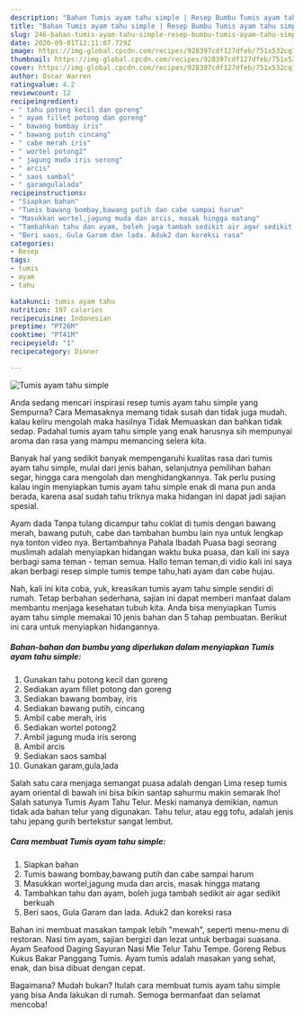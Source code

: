 ```yaml
---
description: "Bahan Tumis ayam tahu simple | Resep Bumbu Tumis ayam tahu simple Yang Paling Enak"
title: "Bahan Tumis ayam tahu simple | Resep Bumbu Tumis ayam tahu simple Yang Paling Enak"
slug: 246-bahan-tumis-ayam-tahu-simple-resep-bumbu-tumis-ayam-tahu-simple-yang-paling-enak
date: 2020-09-01T12:11:07.729Z
image: https://img-global.cpcdn.com/recipes/928397cdf127dfeb/751x532cq70/tumis-ayam-tahu-simple-foto-resep-utama.jpg
thumbnail: https://img-global.cpcdn.com/recipes/928397cdf127dfeb/751x532cq70/tumis-ayam-tahu-simple-foto-resep-utama.jpg
cover: https://img-global.cpcdn.com/recipes/928397cdf127dfeb/751x532cq70/tumis-ayam-tahu-simple-foto-resep-utama.jpg
author: Oscar Warren
ratingvalue: 4.2
reviewcount: 12
recipeingredient:
- " tahu potong kecil dan goreng"
- " ayam fillet potong dan goreng"
- " bawang bombay iris"
- " bawang putih cincang"
- " cabe merah iris"
- " wortel potong2"
- " jagung muda iris serong"
- " arcis"
- " saos sambal"
- " garamgulalada"
recipeinstructions:
- "Siapkan bahan"
- "Tumis bawang bombay,bawang putih dan cabe sampai harum"
- "Masukkan wortel,jagung muda dan arcis, masak hingga matang"
- "Tambahkan tahu dan ayam, boleh juga tambah sedikit air agar sedikit berkuah"
- "Beri saos, Gula Garam dan lada. Aduk2 dan koreksi rasa"
categories:
- Resep
tags:
- tumis
- ayam
- tahu

katakunci: tumis ayam tahu 
nutrition: 197 calories
recipecuisine: Indonesian
preptime: "PT26M"
cooktime: "PT41M"
recipeyield: "1"
recipecategory: Dinner

---
```



![Tumis ayam tahu simple](https://img-global.cpcdn.com/recipes/928397cdf127dfeb/751x532cq70/tumis-ayam-tahu-simple-foto-resep-utama.jpg)

Anda sedang mencari inspirasi resep tumis ayam tahu simple yang Sempurna? Cara Memasaknya memang tidak susah dan tidak juga mudah. kalau keliru mengolah maka hasilnya Tidak Memuaskan dan bahkan tidak sedap. Padahal tumis ayam tahu simple yang enak harusnya sih mempunyai aroma dan rasa yang mampu memancing selera kita.

Banyak hal yang sedikit banyak mempengaruhi kualitas rasa dari tumis ayam tahu simple, mulai dari jenis bahan, selanjutnya pemilihan bahan segar, hingga cara mengolah dan menghidangkannya. Tak perlu pusing kalau ingin menyiapkan tumis ayam tahu simple enak di mana pun anda berada, karena asal sudah tahu triknya maka hidangan ini dapat jadi sajian spesial.

Ayam dada Tanpa tulang dicampur tahu coklat di tumis dengan bawang merah, bawang putuh, cabe dan tambahan bumbu lain nya untuk lengkap nya tonton video nya. Bertambahnya Pahala Ibadah Puasa bagi seorang muslimah adalah menyiapkan hidangan waktu buka puasa, dan kali ini saya berbagi sama teman - teman semua. Hallo teman teman,di vidio kali ini saya akan berbagi resep simple tumis tempe tahu,hati ayam dan cabe hujau.


Nah, kali ini kita coba, yuk, kreasikan tumis ayam tahu simple sendiri di rumah. Tetap berbahan sederhana, sajian ini dapat memberi manfaat dalam membantu menjaga kesehatan tubuh kita. Anda bisa menyiapkan Tumis ayam tahu simple memakai 10 jenis bahan dan 5 tahap pembuatan. Berikut ini cara untuk menyiapkan hidangannya.

<!--inarticleads1-->

##### Bahan-bahan dan bumbu yang diperlukan dalam menyiapkan Tumis ayam tahu simple:

1. Gunakan  tahu potong kecil dan goreng
1. Sediakan  ayam fillet potong dan goreng
1. Sediakan  bawang bombay, iris
1. Sediakan  bawang putih, cincang
1. Ambil  cabe merah, iris
1. Sediakan  wortel potong2
1. Ambil  jagung muda iris serong
1. Ambil  arcis
1. Sediakan  saos sambal
1. Gunakan  garam,gula,lada


Salah satu cara menjaga semangat puasa adalah dengan Lima resep tumis ayam oriental di bawah ini bisa bikin santap sahurmu makin semarak lho! Salah satunya Tumis Ayam Tahu Telur. Meski namanya demikian, namun tidak ada bahan telur yang digunakan. Tahu telur, atau egg tofu, adalah jenis tahu jepang gurih bertekstur sangat lembut. 

<!--inarticleads2-->

##### Cara membuat Tumis ayam tahu simple:

1. Siapkan bahan
1. Tumis bawang bombay,bawang putih dan cabe sampai harum
1. Masukkan wortel,jagung muda dan arcis, masak hingga matang
1. Tambahkan tahu dan ayam, boleh juga tambah sedikit air agar sedikit berkuah
1. Beri saos, Gula Garam dan lada. Aduk2 dan koreksi rasa


Bahan ini membuat masakan tampak lebih &#34;mewah&#34;, seperti menu-menu di restoran. Nasi tim ayam, sajian bergizi dan lezat untuk berbagai suasana. Ayam Seafood Daging Sayuran Nasi Mie Telur Tahu Tempe. Goreng Rebus Kukus Bakar Panggang Tumis. Ayam tumis adalah masakan yang sehat, enak, dan bisa dibuat dengan cepat. 

Bagaimana? Mudah bukan? Itulah cara membuat tumis ayam tahu simple yang bisa Anda lakukan di rumah. Semoga bermanfaat dan selamat mencoba!
